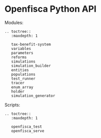 # <i class="fab fa-python"></i> Openfisca Python API


Modules:

```eval_rst
.. toctree::
   :maxdepth: 1

   tax-benefit-system
   variables
   parameters
   reforms
   simulations
   simulation_builder
   entities
   populations
   test_runner
   tracer
   enum_array
   holder
   simulation_generator
```

Scripts:

```eval_rst
.. toctree::
   :maxdepth: 1

   openfisca_test
   openfisca_serve
```
